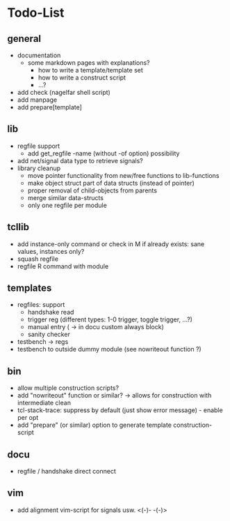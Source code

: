 # Todo-List

## general
- documentation
  - some markdown pages with explanations?
    - how to write a template/template set
    - how to write a construct script
    - ...?
- add check (nagelfar shell script)
- add manpage
- add prepare[template]

## lib
- regfile support
  - add get\_regfile -name (without -of option) possibility
- add net/signal data type to retrieve signals?
- library cleanup
  - move pointer functionality from new/free functions to lib-functions
  - make object struct part of data structs (instead of pointer)
  - proper removal of child-objects from parents
  - merge similar data-structs
  - only one regfile per module

## tcllib
- add instance-only command or check in M if already exists: sane values, instances only?
- squash regfile
- regfile R command with module

## templates
- regfiles: support
  - handshake read
  - trigger reg (different types: 1-0 trigger, toggle trigger, ...?)
  - manual entry ( -> in docu custom always block)
  - sanity checker
- testbench -> regs
- testbench to outside dummy module (see nowriteout function ?)

## bin
- allow multiple construction scripts?
- add "nowriteout" function or similar? -> allows for construction with intermediate clean
- tcl-stack-trace: suppress by default (just show error message) - enable per opt
- add "prepare" (or similar) option to generate template construction-script

## docu
- regfile / handshake direct connect

## vim
- add alignment vim-script for signals usw. <(-)- -(-)>
